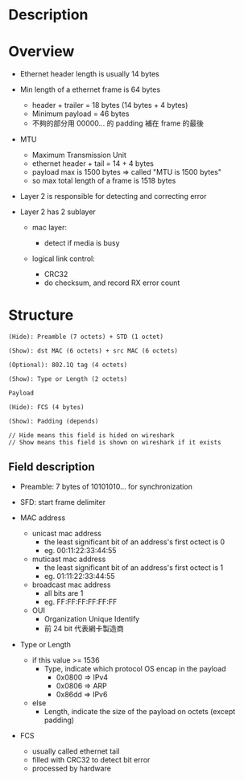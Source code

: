 # Description


# Overview

* Ethernet header length is usually 14 bytes

* Min length of a ethernet frame is 64 bytes
    * header + trailer = 18 bytes (14 bytes + 4 bytes)
    * Minimum payload = 46 bytes
    * 不夠的部分用 00000... 的 padding 補在 frame 的最後

* MTU
    * Maximum Transmission Unit
    * ethernet header + tail = 14 + 4 bytes
    * payload max is 1500 bytes => called "MTU is 1500 bytes"
    * so max total length of a frame is 1518 bytes

* Layer 2 is responsible for detecting and correcting error

* Layer 2 has 2 sublayer    
    * mac layer: 
        * detect if media is busy
    
    * logical link control:
        * CRC32
        * do checksum, and record RX error count

# Structure

    (Hide): Preamble (7 octets) + STD (1 octet)
    
    (Show): dst MAC (6 octets) + src MAC (6 octets)

    (Optional): 802.1Q tag (4 octets) 

    (Show): Type or Length (2 octets)

    Payload

    (Hide): FCS (4 bytes)

    (Show): Padding (depends)

    // Hide means this field is hided on wireshark
    // Show means this field is shown on wireshark if it exists


## Field description
* Preamble: 7 bytes of 10101010... for synchronization
* SFD: start frame delimiter

* MAC address
    * unicast mac address
        * the least significant bit of an address's first octect is 0
        * eg. 00:11:22:33:44:55
    * muticast mac address
        * the least significant bit of an address's first octect is 1
        * eg. 01:11:22:33:44:55
    * broadcast mac address
        * all bits are 1
        * eg. FF:FF:FF:FF:FF:FF
    * OUI
        * Organization Unique Identify
        * 前 24 bit 代表網卡製造商

* Type or Length
    * if this value >= 1536
        * Type, indicate which protocol OS encap in the payload
            * 0x0800 => IPv4
            * 0x0806 => ARP
            * 0x86dd => IPv6
    * else
        * Length, indicate the size of the payload on octets (except padding)

* FCS
    * usually called ethernet tail
    * filled with CRC32 to detect bit error
    * processed by hardware
